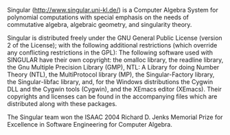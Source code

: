 Singular (http://www.singular.uni-kl.de/) is a Computer Algebra System for polynomial computations with special emphasis on the needs of commutative algebra, algebraic geometry, and singularity theory. 

Singular is distributed freely under the GNU General Public License (version 2 of the License); with the following additional restrictions (which override any conflicting restrictions in the GPL):
The following software used with SINGULAR have their own copyright: the omalloc library, the readline library, the Gnu Multiple Precision Library (GMP), NTL: A Library for doing Number Theory (NTL), the MultiProtocol library (MP), the Singular-Factory library, the Singular-libfac library, and, for the Windows distributions the Cygwin DLL and the Cygwin tools (Cygwin), and the XEmacs editor (XEmacs).
Their copyrights and licenses can be found in the accompanying files which are distributed along with these packages.

The Singular team won the ISAAC 2004 Richard D. Jenks Memorial Prize for Excellence in Software Engineering for Computer Algebra. 
